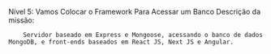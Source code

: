 Nível 5: Vamos Colocar o Framework Para Acessar um Banco
Descrição da missão:

        Servidor baseado em Express e Mongoose, acessando o banco de dados MongoDB, e front-ends baseados em React JS, Next JS e Angular.